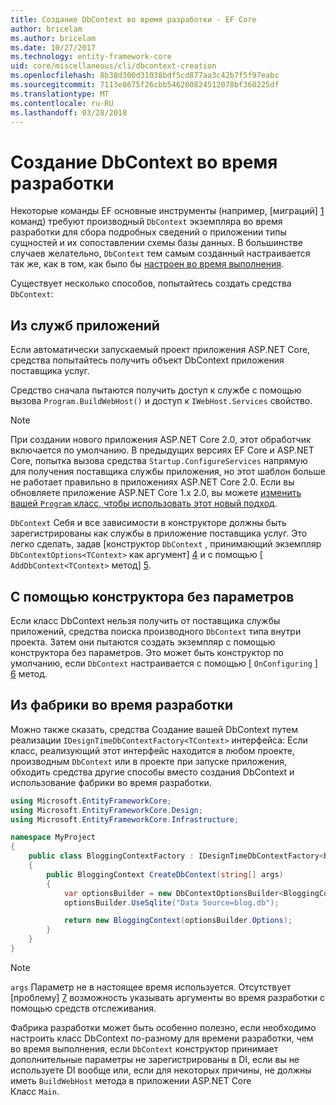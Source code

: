 ```yaml
---
title: Создание DbContext во время разработки - EF Core
author: bricelam
ms.author: bricelam
ms.date: 10/27/2017
ms.technology: entity-framework-core
uid: core/miscellaneous/cli/dbcontext-creation
ms.openlocfilehash: 8b38d300d31038bdf5cd877aa3c42b7f5f97eabc
ms.sourcegitcommit: 7113e8675f26cbb546200824512078bf360225df
ms.translationtype: MT
ms.contentlocale: ru-RU
ms.lasthandoff: 03/28/2018
---
```

<a name="design-time-dbcontext-creation"></a>Создание DbContext во время разработки
==============================
Некоторые команды EF основные инструменты (например, [миграций] [ 1] команд) требуют производный `DbContext` экземпляра во время разработки для сбора подробных сведений о приложении типы сущностей и их сопоставлении схемы базы данных. В большинстве случаев желательно, `DbContext` тем самым созданный настраивается так же, как в том, как было бы [настроен во время выполнения][2].

Существует несколько способов, попытайтесь создать средства `DbContext`:

<a name="from-application-services"></a>Из служб приложений
-------------------------
Если автоматически запускаемый проект приложения ASP.NET Core, средства попытайтесь получить объект DbContext приложения поставщика услуг.

Средство сначала пытаются получить доступ к службе с помощью вызова `Program.BuildWebHost()` и доступ к `IWebHost.Services` свойство.

> [!NOTE]
> При создании нового приложения ASP.NET Core 2.0, этот обработчик включается по умолчанию. В предыдущих версиях EF Core и ASP.NET Core, попытка вызова средства `Startup.ConfigureServices` напрямую для получения поставщика службы приложения, но этот шаблон больше не работает правильно в приложениях ASP.NET Core 2.0. Если вы обновляете приложение ASP.NET Core 1.x 2.0, вы можете [изменить вашей `Program` класс, чтобы использовать этот новый подход][3].

`DbContext` Себя и все зависимости в конструкторе должны быть зарегистрированы как службы в приложение поставщика услуг. Это легко сделать, задав [конструктор `DbContext` , принимающий экземпляр `DbContextOptions<TContext>` как аргумент] [ 4] и с помощью [ `AddDbContext<TContext>` метод] [5].

<a name="using-a-constructor-with-no-parameters"></a>С помощью конструктора без параметров
--------------------------------------
Если класс DbContext нельзя получить от поставщика службы приложений, средства поиска производного `DbContext` типа внутри проекта. Затем они пытаются создать экземпляр с помощью конструктора без параметров. Это может быть конструктор по умолчанию, если `DbContext` настраивается с помощью [ `OnConfiguring` ] [ 6] метод.

<a name="from-a-design-time-factory"></a>Из фабрики во время разработки
--------------------------
Можно также сказать, средства Создание вашей DbContext путем реализации `IDesignTimeDbContextFactory<TContext>` интерфейса: Если класс, реализующий этот интерфейс находится в любом проекте, производным `DbContext` или в проекте при запуске приложения, обходить средства другие способы вместо создания DbContext и использование фабрики во время разработки.

``` csharp
using Microsoft.EntityFrameworkCore;
using Microsoft.EntityFrameworkCore.Design;
using Microsoft.EntityFrameworkCore.Infrastructure;

namespace MyProject
{
    public class BloggingContextFactory : IDesignTimeDbContextFactory<BloggingContext>
    {
        public BloggingContext CreateDbContext(string[] args)
        {
            var optionsBuilder = new DbContextOptionsBuilder<BloggingContext>();
            optionsBuilder.UseSqlite("Data Source=blog.db");

            return new BloggingContext(optionsBuilder.Options);
        }
    }
}
```

> [!NOTE]
> `args` Параметр не в настоящее время используется. Отсутствует [проблему] [ 7] возможность указывать аргументы во время разработки с помощью средств отслеживания.

Фабрика разработки может быть особенно полезно, если необходимо настроить класс DbContext по-разному для времени разработки, чем во время выполнения, если `DbContext` конструктор принимает дополнительные параметры не зарегистрированы в DI, если вы не используете DI вообще или, если для некоторых причины, не должны иметь `BuildWebHost` метода в приложении ASP.NET Core  
Класс `Main`.

  [1]: xref:core/managing-schemas/migrations/index
  [2]: xref:core/miscellaneous/configuring-dbcontext
  [3]: https://docs.microsoft.com/aspnet/core/migration/1x-to-2x/#update-main-method-in-programcs
  [4]: xref:core/miscellaneous/configuring-dbcontext#constructor-argument
  [5]: xref:core/miscellaneous/configuring-dbcontext#using-dbcontext-with-dependency-injection
  [6]: xref:core/miscellaneous/configuring-dbcontext#onconfiguring
  [7]: https://github.com/aspnet/EntityFrameworkCore/issues/8332
